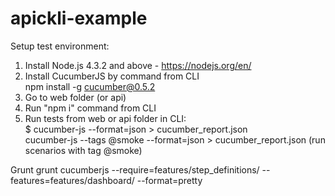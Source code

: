 # apickli-example

Setup test environment:

1. Install Node.js 4.3.2 and above - https://nodejs.org/en/
2. Install CucumberJS by command from CLI 
</br>npm install -g cucumber@0.5.2
3. Go to web folder (or api)
4. Run "npm i" command from CLI
5. Run tests from web or api folder in CLI:
</br> $ cucumber-js --format=json > cucumber_report.json
</br> cucumber-js --tags @smoke --format=json > cucumber_report.json (run scenarios with tag @smoke)

 Grunt
 grunt cucumberjs --require=features/step_definitions/ --features=features/dashboard/ --format=pretty

